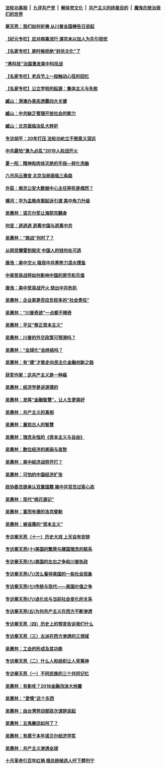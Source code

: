 ####  [法轮功真相](../../../../basic/blob/master/README.md?t=07020231) &nbsp;|&nbsp; [九评共产党](../../../../9ping.md/blob/master/README.md?t=07020231) &nbsp;|&nbsp; [解体党文化](../../../../jtdwh.md/blob/master/README.md?t=07020231)  &nbsp;|&nbsp; [共产主义的终极目的](../../../../gczydzjmd.md/blob/master/README.md?t=07020231) &nbsp;|&nbsp; [魔鬼在统治我们的世界](../../../../mgztzwmdsj.md/blob/master/README.md?t=07020231) 

#### [章天亮：我们如何祈祷 从川普全国祷告日说起](../pages/nsc423/n11944627.md?t=07020231) 

#### [【纪元专栏】应对病毒流行 渥京未以加人为先引担忧](../pages/nsc423/n11875714.md?t=07020231) 

#### [【名家专栏】是时候拒绝“封杀文化”了](../pages/nsc423/n11814093.md?t=07020231) 

#### [“黑科技”治国激发美中科技战](../pages/nsc423/n11638056.md?t=07020231) 

#### [【名家专栏】老兵节上一段触动心弦的回忆](../pages/nsc423/n11646016.md?t=07020231) 

#### [【名家专栏】公立学校的起源：集体主义与失败](../pages/nsc423/n11601833.md?t=07020231) 

#### [臧山：港澳办表态透露四大关键](../pages/nsc423/n11421628.md?t=07020231) 

#### [臧山：中共缺乏管理开放社会的能力](../pages/nsc423/n11407457.md?t=07020231) 

#### [臧山：北京面临治乱大转折](../pages/nsc423/n11406895.md?t=07020231) 

#### [专访胡平：20年打压 法轮功屹立不倒意义深远](../pages/nsc423/n11398800.md?t=07020231) 

#### [中共最怕“逢九必乱”2019人权战开火](../pages/nsc423/n11385248.md?t=07020231) 

#### [夏一阳：精神和肉体灭绝的手段—转化洗脑](../pages/nsc423/n11368250.md?t=07020231) 

#### [六月风云激变 北京当局面临三条路](../pages/nsc423/n11313668.md?t=07020231) 

#### [许茹：南京公安大数据中心主任猝死是偶然？](../pages/nsc423/n11064744.md?t=07020231) 

#### [横河：华为孟晚舟案起诉引渡 美中角力升级](../pages/nsc423/n11027230.md?t=07020231) 

#### [吴惠林：诺贝尔奖让海耶克翻身](../pages/nsc423/n10890049.md?t=07020231) 

#### [何坚：逃逃逃 逃离中国与逃离中共](../pages/nsc423/n10592891.md?t=07020231) 

#### [吴惠林：“商战”何时了？](../pages/nsc423/n10573558.md?t=07020231) 

#### [从网贷爆雷到股灾 中国人的钱何处可逃](../pages/nsc423/n10572800.md?t=07020231) 

#### [唐浩：美中交火 隐现中共黑势力混水摸鱼](../pages/nsc423/n10544040.md?t=07020231) 

#### [中美贸易战将如何影响中国的房市和币值](../pages/nsc423/n10543697.md?t=07020231) 

#### [唐浩：美中贸易战开火 烧出中共危机](../pages/nsc423/n10540126.md?t=07020231) 

#### [吴惠林：企业家是否应负较多的“社会责任”](../pages/nsc423/n10535022.md?t=07020231) 

#### [吴惠林：“川普奇迹”一点都不稀奇](../pages/nsc423/n10512808.md?t=07020231) 

#### [吴惠林：平议“修正资本主义”](../pages/nsc423/n10495724.md?t=07020231) 

#### [吴惠林：川普的外交政策可预测吗？](../pages/nsc423/n10462387.md?t=07020231) 

#### [吴惠林：“全球化”会终结吗？](../pages/nsc423/n10452838.md?t=07020231) 

#### [吴惠林：有“德”才能走向民主化金融创新之路](../pages/nsc423/n10432292.md?t=07020231) 

#### [获奖作家：这共产主义是一种癌](../pages/nsc423/n10431541.md?t=07020231) 

#### [吴惠林：经济学是讲道德的](../pages/nsc423/n10398014.md?t=07020231) 

#### [吴惠林：发挥“金融智慧”，让人生更美好](../pages/nsc423/n10375019.md?t=07020231) 

#### [吴惠林：共产主义的真相](../pages/nsc423/n10351394.md?t=07020231) 

#### [吴惠林：重拾古人的智慧](../pages/nsc423/n10337691.md?t=07020231) 

#### [吴惠林：理念永恒的《资本主义与自由》](../pages/nsc423/n10316274.md?t=07020231) 

#### [吴惠林：数位经济的美丽与哀愁](../pages/nsc423/n10292946.md?t=07020231) 

#### [吴惠林：美中经济战将开打？](../pages/nsc423/n10258825.md?t=07020231) 

#### [吴惠林：可怕的中国经济扩张](../pages/nsc423/n10219147.md?t=07020231) 

#### [政协委员提承认双重国籍 揭中共官员过客心态](../pages/nsc423/n10208809.md?t=07020231) 

#### [吴惠林：现代“桃花源记”](../pages/nsc423/n10185234.md?t=07020231) 

#### [吴惠林：富而有德的洛克斐勒](../pages/nsc423/n10142264.md?t=07020231) 

#### [吴惠林：被诬蔑的“资本主义”](../pages/nsc423/n10124816.md?t=07020231) 

#### [专访章天亮（十一）历史大戏 上天自有安排](../pages/nsc423/n10094905.md?t=07020231) 

#### [专访章天亮(十)美国的繁荣与建国理念的联系](../pages/nsc423/n10094899.md?t=07020231) 

#### [专访章天亮(九)美国的左右之争和川普执政](../pages/nsc423/n10094889.md?t=07020231) 

#### [专访章天亮(八)怎么看待美国的一些社会现象](../pages/nsc423/n10094857.md?t=07020231) 

#### [专访章天亮(七)传统与现代——美国价值之争](../pages/nsc423/n10093140.md?t=07020231) 

#### [专访章天亮(六)进化论与当前社会变化的关系](../pages/nsc423/n10092036.md?t=07020231) 

#### [专访章天亮(五)为何共产主义在西方不断渗透](../pages/nsc423/n10083620.md?t=07020231) 

#### [专访章天亮（四）历史上的预言告诉我们什么](../pages/nsc423/n10083606.md?t=07020231) 

#### [专访章天亮（三）左派在西方渗透的三领域](../pages/nsc423/n10081115.md?t=07020231) 

#### [吴惠林：工会的形成及其功能](../pages/nsc423/n10080633.md?t=07020231) 

#### [专访章天亮（二）什么人和组织让人背离神](../pages/nsc423/n10076637.md?t=07020231) 

#### [专访章天亮（一）不同民族的三个共同记忆](../pages/nsc423/n10074188.md?t=07020231) 

#### [吴惠林：有影呒？2018金融泡沫大地震](../pages/nsc423/n10040534.md?t=07020231) 

#### [吴惠林：“爱情”这个东西](../pages/nsc423/n10019423.md?t=07020231) 

#### [吴惠林：由台湾劳动部政次请辞说起](../pages/nsc423/n9979679.md?t=07020231) 

#### [吴惠林：五鬼搬运如何了？](../pages/nsc423/n9925338.md?t=07020231) 

#### [吴惠林：有感于本年诺贝尔经济学奖](../pages/nsc423/n9871883.md?t=07020231) 

#### [吴惠林：共产主义渗透全球](../pages/nsc423/n9812748.md?t=07020231) 

#### [十月革命引百年红祸 俄总统候选人吁下葬列宁](../pages/nsc423/n9810182.md?t=07020231) 

